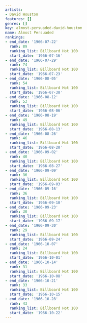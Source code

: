 ```yaml
---
artists:
- David Houston
features: []
genres: []
key: almost-persuaded-david-houston
name: Almost Persuaded
rankings:
- end_date: '1966-07-22'
  rank: 89
  ranking_list: Billboard Hot 100
  start_date: '1966-07-16'
- end_date: '1966-07-29'
  rank: 74
  ranking_list: Billboard Hot 100
  start_date: '1966-07-23'
- end_date: '1966-08-05'
  rank: 54
  ranking_list: Billboard Hot 100
  start_date: '1966-07-30'
- end_date: '1966-08-12'
  rank: 53
  ranking_list: Billboard Hot 100
  start_date: '1966-08-06'
- end_date: '1966-08-19'
  rank: 49
  ranking_list: Billboard Hot 100
  start_date: '1966-08-13'
- end_date: '1966-08-26'
  rank: 46
  ranking_list: Billboard Hot 100
  start_date: '1966-08-20'
- end_date: '1966-09-02'
  rank: 40
  ranking_list: Billboard Hot 100
  start_date: '1966-08-27'
- end_date: '1966-09-09'
  rank: 36
  ranking_list: Billboard Hot 100
  start_date: '1966-09-03'
- end_date: '1966-09-16'
  rank: 36
  ranking_list: Billboard Hot 100
  start_date: '1966-09-10'
- end_date: '1966-09-23'
  rank: 30
  ranking_list: Billboard Hot 100
  start_date: '1966-09-17'
- end_date: '1966-09-30'
  rank: 29
  ranking_list: Billboard Hot 100
  start_date: '1966-09-24'
- end_date: '1966-10-07'
  rank: 24
  ranking_list: Billboard Hot 100
  start_date: '1966-10-01'
- end_date: '1966-10-14'
  rank: 31
  ranking_list: Billboard Hot 100
  start_date: '1966-10-08'
- end_date: '1966-10-21'
  rank: 33
  ranking_list: Billboard Hot 100
  start_date: '1966-10-15'
- end_date: '1966-10-28'
  rank: 43
  ranking_list: Billboard Hot 100
  start_date: '1966-10-22'
---
```


